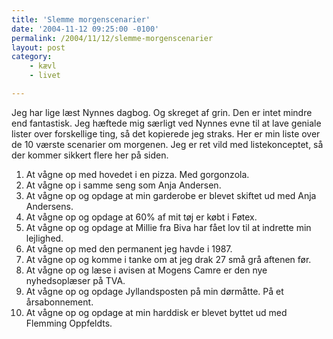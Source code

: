 ```yaml
---
title: 'Slemme morgenscenarier'
date: '2004-11-12 09:25:00 -0100'
permalink: /2004/11/12/slemme-morgenscenarier
layout: post
category:
    - kævl
    - livet

---
```

Jeg har lige læst Nynnes dagbog. Og skreget af grin. Den er intet mindre end fantastisk. Jeg hæftede mig særligt ved Nynnes evne til at lave geniale lister over forskellige ting, så det kopierede jeg straks. Her er min liste over de 10 værste scenarier om morgenen. Jeg er ret vild med listekonceptet, så der kommer sikkert flere her på siden.

1. At vågne op med hovedet i en pizza. Med gorgonzola.
2. At vågne op i samme seng som Anja Andersen.
3. At vågne op og opdage at min garderobe er blevet skiftet ud med Anja Andersens.
4. At vågne op og opdage at 60% af mit tøj er købt i Føtex.
5. At vågne op og opdage at Millie fra Biva har fået lov til at indrette min lejlighed.
6. At vågne op med den permanent jeg havde i 1987.
7. At vågne op og komme i tanke om at jeg drak 27 små grå aftenen før.
8. At vågne op og læse i avisen at Mogens Camre er den nye nyhedsoplæser på TVA.
9. At vågne op og opdage Jyllandsposten på min dørmåtte. På et årsabonnement.
10. At vågne op og opdage at min harddisk er blevet byttet ud med Flemming Oppfeldts.
